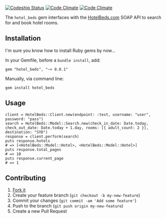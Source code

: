 [![Codeship Status](https://www.codeship.io/projects/808271e0-e973-0131-1052-5240ebfefa5a/status)](https://www.codeship.io/projects/26188) [![Code Climate](https://codeclimate.com/github/platformq/hotel_beds.png)](https://codeclimate.com/github/platformq/hotel_beds) [![Code Climate](https://codeclimate.com/github/platformq/hotel_beds/coverage.png)](https://codeclimate.com/github/platformq/hotel_beds)

The `hotel_beds` gem interfaces with the [HotelBeds.com](http://www.hotelbeds.com/) SOAP API to search for and book hotel rooms.

## Installation

I'm sure you know how to install Ruby gems by now...

In your Gemfile, before a `bundle install`, add:

    gem "hotel_beds", "~> 0.0.1"

Manually, via command line:

    gem install hotel_beds

## Usage

    client = HotelBeds::Client.new(endpoint: :test, username: "user", password: "pass")
    search = HotelBeds::Model::Search.new(check_in_date: Date.today, check_out_date: Date.today + 1.day, rooms: [{ adult_count: 2 }], destination: "SYD")
    response = client.perform(search)
    puts response.hotels
    # => [<HotelBeds::Model::Hotel>, <HotelBeds::Model::Hotel>]
    puts response.total_pages
    # => 10
    puts response.current_page
    # => 1

## Contributing

1. [Fork it](https://github.com/platformq/hotel_beds/fork)
2. Create your feature branch (`git checkout -b my-new-feature`)
3. Commit your changes (`git commit -am 'Add some feature'`)
4. Push to the branch (`git push origin my-new-feature`)
5. Create a new Pull Request
